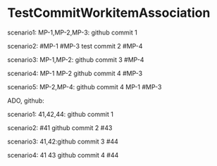 # TestCommitWorkitemAssociation

scenario1: MP-1,MP-2,MP-3: github commit 1

scenario2: #MP-1 #MP-3 test commit 2  #MP-4

scenario3: MP-1,MP-2: github commit 3  #MP-4

scenario4: MP-1 MP-2 github commit 4  #MP-3

scenario5: MP-2,MP-4: github commit 4 MP-1  #MP-3

ADO, github:

scenario1: 41,42,44: github commit 1

scenario2: #41 github commit 2 #43

scenario3: 41,42:github commit 3 #44

scenario4: 41 43 github commit 4 #44





